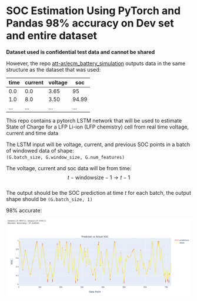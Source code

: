 # SOC Estimation Using PyTorch and Pandas 98% accuracy on Dev set and entire dataset

**Dataset used is confidential test data and cannot be shared**

However, the repo [att-ar/ecm_battery_simulation](https://github.com/att-ar/ecm_battery_simulation) outputs data in the same structure as the dataset that was used:

|time|current|voltage|soc|
|---|---|---|---|
|0.0|0.0|3.65|95|
|1.0|8.0|3.50|94.99|
|...|...|...|...|

This repo contains a pytorch LSTM network that will be used to estimate State of Charge for a LFP Li-ion (LFP chemistry) cell from real time voltage, current and time data


The LSTM input will be voltage, current, and previous SOC points in a batch of windowed data of shape: <br>```(G.batch_size, G.window_size, G.num_features)```

The voltage, current and soc data will be from time: $$t - \text{windowsize} - 1 \rightarrow t - 1$$<br>
The output should be the SOC prediction at time $t$ for each batch, the output shape should be ```(G.batch_size, 1)```

98% accurate:

<img src="https://github.com/att-ar/pytorch_colab/blob/main/dataset_predict.png">
